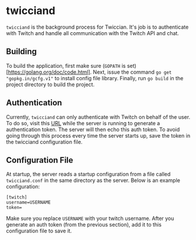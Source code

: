 # twicciand

`twicciand` is the background process for Twiccian. It's job is to authenticate
with Twitch and handle all communication with the Twitch API and chat.

## Building

To build the application, first make sure (`GOPATH` is
set)[https://golang.org/doc/code.html]. Next, issue the command `go get
"gopkg.in/gcfg.v1"` to install config file library. Finally, run `go build` in
the project directory to build the project.

## Authentication

Currently, `twicciand` can only authenticate with Twitch on behalf of the user.
To do so, visit this
[URL](https://api.twitch.tv/kraken/oauth2/authorize?response_type=token&client_id=mya9g4l7ucpsbwe2sjlj749d4hqzvvj&redirect_uri=http://localhost:19210/&scope=user_read+user_follows_edit+channel_read+user_subscriptions+chat_login)
 while the server is running to generate a authentication token. The server
 will then echo this auth token. To avoid going through this process every time
 the server starts up, save the token in the twicciand configuration file.

## Configuration File

At startup, the server reads a startup configuration from a file called
`twicciand.conf` in the same directory as the server. Below is an example
configuration:

```
[twitch]
username=USERNAME
token=
```

Make sure you replace `USERNAME` with your twitch username. After you generate
an auth token (from the previous section), add it to this configuration file to
save it.

